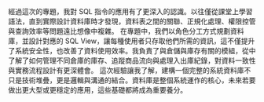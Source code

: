 經過這次的專題，我對 SQL 指令的應用有了更深入的認識。以往僅從課堂上學習語法，直到實際設計資料庫時才發現，資料表之間的關聯、正規化處理、權限控管與查詢效率等問題遠比想像中複雜。
在專題中，我們以角色分工方式規劃資料庫，並設計對應的 SQL View，讓每種使用者只存取他們所需的資訊，這不僅提升了系統安全性，也改善了資料使用效率。我負責了與倉儲與庫存有關的模組，從中了解了如何管理不同倉庫的庫存、追蹤商品流向與處理入出庫紀錄，對資料一致性與實務流程設計有更深體會。
這次經驗讓我了解，建構一個完整的系統資料庫不只是技術堆疊，更是邏輯與溝通的結合。資料庫是整個系統運作的核心，未來若要做出更大型或更穩定的應用，這些基礎都將成為重要養分。
